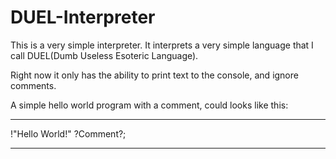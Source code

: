 # DUEL-Interpreter
This is a very simple interpreter.
It interprets a very simple language that I call DUEL(Dumb Useless Esoteric Language).

Right now it only has the ability to print text to the console, and ignore comments.

A simple hello world program with a comment, could looks like this:

-----------------------------------------------------------------------------------------

!"Hello World!" ?Comment?;

-----------------------------------------------------------------------------------------